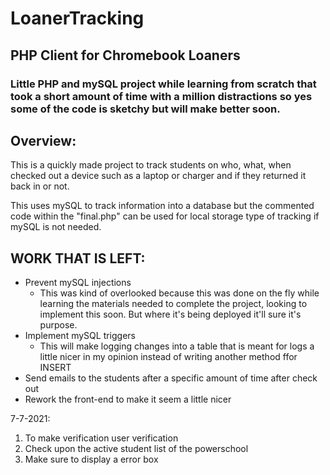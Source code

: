 # LoanerTracking

## PHP Client for Chromebook Loaners

### Little PHP and mySQL project while learning from scratch that took a short amount of time with a million distractions so yes some of the code is sketchy but will make better soon.

## Overview:
This is a quickly made project to track students on who, what, when checked out a device such as a laptop or charger and if they returned it back in or not.

This uses mySQL to track information into a database but the commented code within the "final.php" can be used for local storage type of tracking if mySQL is not needed. 


## WORK THAT IS LEFT:
- Prevent mySQL injections
  - This was kind of overlooked because this was done on the fly while learning the materials needed to complete the project, looking to implement this soon. But where it's being deployed it'll sure it's purpose.
- Implement mySQL triggers
  - This will make logging changes into a table that is meant for logs a little nicer in my opinion instead of writing another method ffor INSERT
- Send emails to the students after a specific amount of time after check out
- Rework the front-end to make it seem a little nicer



7-7-2021:
1) To make verification user verification 
2) Check upon the active student list of the powerschool
3) Make sure to display a error box 
